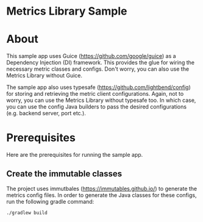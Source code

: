# Metrics Library Sample

# About

This sample app uses Guice (https://github.com/google/guice) as a Dependency Injection (DI) framework. This provides the glue for wiring the necessary metric classes and configs.
Don't worry, you can also use the Metrics Library without Guice.

The sample app also uses typesafe (https://github.com/lightbend/config) for storing and retrieving the metric client configurations.
Again, not to worry, you can use the Metrics Library without typesafe too. In which case, you can use the config Java builders to pass the desired configurations (e.g. backend server, port etc.).

# Prerequisites

Here are the prerequisites for running the sample app.

## Create the immutable classes

The project uses immutbales (https://immutables.github.io/) to generate the metrics config files. In order to generate the Java classes for these configs, run the following gradle command:

```
./gradlew build
```

